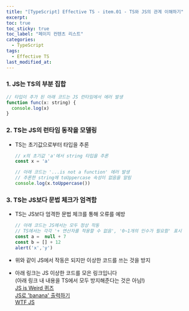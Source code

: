 ```yaml
---
title: "[TypeScript] Effective TS - item.01 - TS와 JS의 관계 이해하기"
excerpt:
toc: true
toc_sticky: true
toc_label: "페이지 컨텐츠 리스트"
categories:
  - TypeScript
tags:
  - Effective TS
last_modified_at:
---
```


### **1. JS는 TS의 부분 집합**

```JavaScript
// 타입이 추가 된 아래 코드는 JS 런타임에서 에러 발생
function func(x: string) {
  console.log(x)
}
```

### **2. TS는 JS의 런타임 동작을 모델링**

- TS는 초기값으로부터 타입을 추론

  ```JavaScript
  // x의 초기값 'a'에서 string 타입을 추론
  const x = 'a'

  // 아래 코드는 '...is not a function' 에러 발생
  // 추론한 string에 toUppercase 속성이 없음을 알림
  console.log(x.toUppercase())
  ```

### **3. TS는 JS보다 문법 체크가 엄격함**

- TS는 JS보다 엄격한 문법 체크를 통해 오류를 예방

  ```JavaScript
  // 아래 코드는 JS에서는 모두 정상 작동
  // TS에서는 각각 '+ 연산자를 적용할 수 없음', '0~1개의 인수가 필요함' 표시
  const a =  null + 7
  const b = [] + 12
  alert('x','y')
  ```

- 위와 같이 JS에서 작동은 되지만 이상한 코드를 쓰는 것을 방지
- 아래 링크는 JS 이상한 코드를 모은 링크입니다  
  (아래 링크 내 내용을 TS에서 모두 방지해준다는 것은 아님!)  
  [JS is Weird 퀴즈](https://velog.io/@jungsangu/JS-Is-Weird)  
  [JS로 'banana' 출력하기](https://m.blog.naver.com/dlaxodud2388/222189731481)  
  [WTF JS](https://github.com/denysdovhan/wtfjs)
